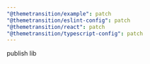 ```yaml
---
"@themetransition/example": patch
"@themetransition/eslint-config": patch
"@themetransition/react": patch
"@themetransition/typescript-config": patch
---
```


publish lib
